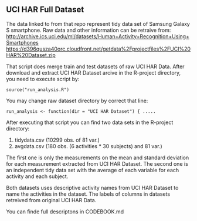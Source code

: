 ## UCI HAR Full Dataset

The data linked to from that repo represent tidy data set of Samsung Galaxy S smartphone.
Raw data and other information can be retraive from: 
http://archive.ics.uci.edu/ml/datasets/Human+Activity+Recognition+Using+Smartphones
https://d396qusza40orc.cloudfront.net/getdata%2Fprojectfiles%2FUCI%20HAR%20Dataset.zip

That script does merge train and test datasets of raw UCI HAR Data.
After download and extract UCI HAR Dataset arcive in the R-project directory, you need to execute script by:

```
source("run_analysis.R")
```

You may change raw dataset directory by correct that line: 
```
run_analysis <- function(dir = "UCI HAR Dataset") { .....
```

After executing that script you can find two data sets in the R-project directory:
1. tidydata.csv (10299 obs. of 81 var.)
2. avgdata.csv (180 obs. (6 activities * 30 subjects) and 81 var.)

The first one is only the measurements on the mean and standard deviation for each measurement extracted from UCI HAR Dataset.
The second one is an independent tidy data set with the average of each variable for each activity and each subject.

Both datasets uses descriptive activity names from UCI HAR Dataset to name the activities in the dataset.
The labels of columns in datasets retreived from original UCI HAR Data.

You can finde full descriptons in CODEBOOK.md